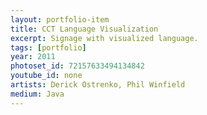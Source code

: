 ```yaml
---
layout: portfolio-item
title: CCT Language Visualization
excerpt: Signage with visualized language.
tags: [portfolio]
year: 2011
photoset_id: 72157633494134842
youtube_id: none
artists: Derick Ostrenko, Phil Winfield
medium: Java
---
```


